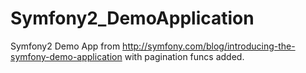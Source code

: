 # Symfony2_DemoApplication
Symfony2 Demo App from http://symfony.com/blog/introducing-the-symfony-demo-application with pagination funcs added.
